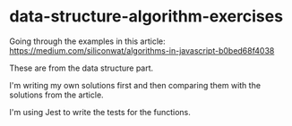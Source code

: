 # data-structure-algorithm-exercises
Going through the examples in this article: https://medium.com/siliconwat/algorithms-in-javascript-b0bed68f4038

These are from the data structure part.

I'm writing my own solutions first and then comparing them with the solutions from the article.

I'm using Jest to write the tests for the functions.
